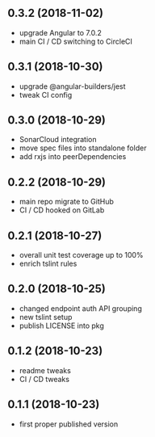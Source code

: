 <a name="0.3.2"></a>
## 0.3.2 (2018-11-02)

- upgrade Angular to 7.0.2
- main CI / CD switching to CircleCI





<a name="0.3.1"></a>
## 0.3.1 (2018-10-30)

- upgrade @angular-builders/jest
- tweak CI config





<a name="0.3.0"></a>
## 0.3.0 (2018-10-29)

- SonarCloud integration
- move spec files into standalone folder
- add rxjs into peerDependencies





<a name="0.2.2"></a>
## 0.2.2 (2018-10-29)

- main repo migrate to GitHub
- CI / CD hooked on GitLab





<a name="0.2.1"></a>
## 0.2.1 (2018-10-27)

- overall unit test coverage up to 100%
- enrich tslint rules





<a name="0.2.0"></a>
## 0.2.0 (2018-10-25)

- changed endpoint auth API grouping
- new tslint setup
- publish LICENSE into pkg





<a name="0.1.2"></a>
## 0.1.2 (2018-10-23)

- readme tweaks
- CI / CD tweaks





<a name="0.1.1"></a>
## 0.1.1 (2018-10-23)

- first proper published version

